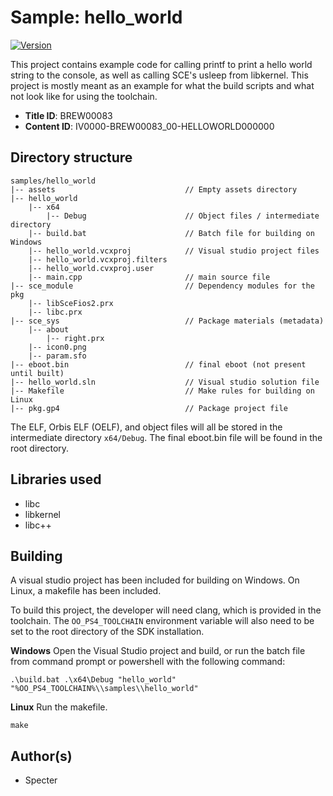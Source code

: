 # Sample: hello_world

[![Version](https://img.shields.io/badge/Version-1.00-brightgreen.svg)](https://github.com/Cryptogenic/OpenOrbis-PS4-Toolchain)

This project contains example code for calling printf to print a hello world string to the console, as well as calling SCE's usleep from libkernel. This project is mostly meant as an example for what the build scripts and what not look like for using the toolchain.

- **Title ID**: BREW00083
- **Content ID**: IV0000-BREW00083_00-HELLOWORLD000000



## Directory structure
```
samples/hello_world
|-- assets                             // Empty assets directory
|-- hello_world 
    |-- x64
        |-- Debug                      // Object files / intermediate directory
    |-- build.bat                      // Batch file for building on Windows
    |-- hello_world.vcxproj            // Visual studio project files
    |-- hello_world.vcxproj.filters
    |-- hello_world.cvxproj.user
    |-- main.cpp                       // main source file
|-- sce_module                         // Dependency modules for the pkg
    |-- libSceFios2.prx
    |-- libc.prx
|-- sce_sys                            // Package materials (metadata)
    |-- about
        |-- right.prx
    |-- icon0.png
    |-- param.sfo
|-- eboot.bin                          // final eboot (not present until built)
|-- hello_world.sln                    // Visual studio solution file
|-- Makefile                           // Make rules for building on Linux
|-- pkg.gp4                            // Package project file
```
The ELF, Orbis ELF (OELF), and object files will all be stored in the intermediate directory `x64/Debug`. The final eboot.bin file will be found in the root directory.



## Libraries used

- libc
- libkernel
- libc++



## Building

A visual studio project has been included for building on Windows. On Linux, a makefile has been included.

To build this project, the developer will need clang, which is provided in the toolchain. The `OO_PS4_TOOLCHAIN` environment variable will also need to be set to the root directory of the SDK installation.

__Windows__
Open the Visual Studio project and build, or run the batch file from command prompt or powershell with the following command:
```
.\build.bat .\x64\Debug "hello_world" "%OO_PS4_TOOLCHAIN%\\samples\\hello_world"
```

__Linux__
Run the makefile.
```
make
```



## Author(s)

- Specter
